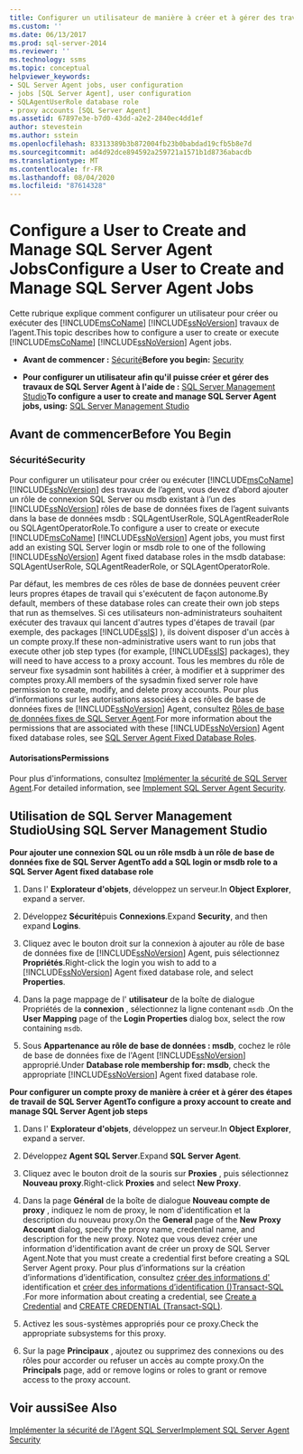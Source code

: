 ```yaml
---
title: Configurer un utilisateur de manière à créer et à gérer des travaux de SQL Server Agent | Microsoft Docs
ms.custom: ''
ms.date: 06/13/2017
ms.prod: sql-server-2014
ms.reviewer: ''
ms.technology: ssms
ms.topic: conceptual
helpviewer_keywords:
- SQL Server Agent jobs, user configuration
- jobs [SQL Server Agent], user configuration
- SQLAgentUserRole database role
- proxy accounts [SQL Server Agent]
ms.assetid: 67897e3e-b7d0-43dd-a2e2-2840ec4dd1ef
author: stevestein
ms.author: sstein
ms.openlocfilehash: 83313389b3b872004fb23b0babdad19cfb5b8e7d
ms.sourcegitcommit: ad4d92dce894592a259721a1571b1d8736abacdb
ms.translationtype: MT
ms.contentlocale: fr-FR
ms.lasthandoff: 08/04/2020
ms.locfileid: "87614328"
---
```

# <a name="configure-a-user-to-create-and-manage-sql-server-agent-jobs"></a><span data-ttu-id="bb655-102">Configure a User to Create and Manage SQL Server Agent Jobs</span><span class="sxs-lookup"><span data-stu-id="bb655-102">Configure a User to Create and Manage SQL Server Agent Jobs</span></span>
  <span data-ttu-id="bb655-103">Cette rubrique explique comment configurer un utilisateur pour créer ou exécuter des [!INCLUDE[msCoName](../../includes/msconame-md.md)] [!INCLUDE[ssNoVersion](../../includes/ssnoversion-md.md)] travaux de l’agent.</span><span class="sxs-lookup"><span data-stu-id="bb655-103">This topic describes how to configure a user to create or execute [!INCLUDE[msCoName](../../includes/msconame-md.md)] [!INCLUDE[ssNoVersion](../../includes/ssnoversion-md.md)] Agent jobs.</span></span>  
  
-   <span data-ttu-id="bb655-104">**Avant de commencer :**  [Sécurité](#Security)</span><span class="sxs-lookup"><span data-stu-id="bb655-104">**Before you begin:**  [Security](#Security)</span></span>  
  
-   <span data-ttu-id="bb655-105">**Pour configurer un utilisateur afin qu'il puisse créer et gérer des travaux de SQL Server Agent à l'aide de :**  [SQL Server Management Studio](#SSMS)</span><span class="sxs-lookup"><span data-stu-id="bb655-105">**To configure a user to create and manage SQL Server Agent jobs, using:**  [SQL Server Management Studio](#SSMS)</span></span>  
  
##  <a name="before-you-begin"></a><a name="BeforeYouBegin"></a> <span data-ttu-id="bb655-106">Avant de commencer</span><span class="sxs-lookup"><span data-stu-id="bb655-106">Before You Begin</span></span>  
  
###  <a name="security"></a><a name="Security"></a> <span data-ttu-id="bb655-107">Sécurité</span><span class="sxs-lookup"><span data-stu-id="bb655-107">Security</span></span>  
 <span data-ttu-id="bb655-108">Pour configurer un utilisateur pour créer ou exécuter [!INCLUDE[msCoName](../../includes/msconame-md.md)] [!INCLUDE[ssNoVersion](../../includes/ssnoversion-md.md)] des travaux de l’agent, vous devez d’abord ajouter un rôle de connexion SQL Server ou msdb existant à l’un des [!INCLUDE[ssNoVersion](../../includes/ssnoversion-md.md)] rôles de base de données fixes de l’agent suivants dans la base de données msdb : SQLAgentUserRole, SQLAgentReaderRole ou SQLAgentOperatorRole.</span><span class="sxs-lookup"><span data-stu-id="bb655-108">To configure a user to create or execute [!INCLUDE[msCoName](../../includes/msconame-md.md)] [!INCLUDE[ssNoVersion](../../includes/ssnoversion-md.md)] Agent jobs, you must first add an existing SQL Server login or msdb role to one of the following [!INCLUDE[ssNoVersion](../../includes/ssnoversion-md.md)] Agent fixed database roles in the msdb database: SQLAgentUserRole, SQLAgentReaderRole, or SQLAgentOperatorRole.</span></span>  
  
 <span data-ttu-id="bb655-109">Par défaut, les membres de ces rôles de base de données peuvent créer leurs propres étapes de travail qui s'exécutent de façon autonome.</span><span class="sxs-lookup"><span data-stu-id="bb655-109">By default, members of these database roles can create their own job steps that run as themselves.</span></span> <span data-ttu-id="bb655-110">Si ces utilisateurs non-administrateurs souhaitent exécuter des travaux qui lancent d'autres types d'étapes de travail (par exemple, des packages [!INCLUDE[ssIS](../../includes/ssis-md.md)] ), ils doivent disposer d'un accès à un compte proxy.</span><span class="sxs-lookup"><span data-stu-id="bb655-110">If these non-administrative users want to run jobs that execute other job step types (for example, [!INCLUDE[ssIS](../../includes/ssis-md.md)] packages), they will need to have access to a proxy account.</span></span> <span data-ttu-id="bb655-111">Tous les membres du rôle de serveur fixe sysadmin sont habilités à créer, à modifier et à supprimer des comptes proxy.</span><span class="sxs-lookup"><span data-stu-id="bb655-111">All members of the sysadmin fixed server role have permission to create, modify, and delete proxy accounts.</span></span> <span data-ttu-id="bb655-112">Pour plus d’informations sur les autorisations associées à ces rôles de base de données fixes de [!INCLUDE[ssNoVersion](../../includes/ssnoversion-md.md)] Agent, consultez [Rôles de base de données fixes de SQL Server Agent](sql-server-agent-fixed-database-roles.md).</span><span class="sxs-lookup"><span data-stu-id="bb655-112">For more information about the permissions that are associated with these [!INCLUDE[ssNoVersion](../../includes/ssnoversion-md.md)] Agent fixed database roles, see [SQL Server Agent Fixed Database Roles](sql-server-agent-fixed-database-roles.md).</span></span>  
  
####  <a name="permissions"></a><a name="Permissions"></a> <span data-ttu-id="bb655-113">Autorisations</span><span class="sxs-lookup"><span data-stu-id="bb655-113">Permissions</span></span>  
 <span data-ttu-id="bb655-114">Pour plus d'informations, consultez [Implémenter la sécurité de SQL Server Agent](implement-sql-server-agent-security.md).</span><span class="sxs-lookup"><span data-stu-id="bb655-114">For detailed information, see [Implement SQL Server Agent Security](implement-sql-server-agent-security.md).</span></span>  
  
##  <a name="using-sql-server-management-studio"></a><a name="SSMS"></a> <span data-ttu-id="bb655-115">Utilisation de SQL Server Management Studio</span><span class="sxs-lookup"><span data-stu-id="bb655-115">Using SQL Server Management Studio</span></span>  
 <span data-ttu-id="bb655-116">**Pour ajouter une connexion SQL ou un rôle msdb à un rôle de base de données fixe de SQL Server Agent**</span><span class="sxs-lookup"><span data-stu-id="bb655-116">**To add a SQL login or msdb role to a SQL Server Agent fixed database role**</span></span>  
  
1.  <span data-ttu-id="bb655-117">Dans l' **Explorateur d'objets**, développez un serveur.</span><span class="sxs-lookup"><span data-stu-id="bb655-117">In **Object Explorer**, expand a server.</span></span>  
  
2.  <span data-ttu-id="bb655-118">Développez **Sécurité**puis **Connexions**.</span><span class="sxs-lookup"><span data-stu-id="bb655-118">Expand **Security**, and then expand **Logins**.</span></span>  
  
3.  <span data-ttu-id="bb655-119">Cliquez avec le bouton droit sur la connexion à ajouter au rôle de base de données fixe de [!INCLUDE[ssNoVersion](../../includes/ssnoversion-md.md)] Agent, puis sélectionnez **Propriétés**.</span><span class="sxs-lookup"><span data-stu-id="bb655-119">Right-click the login you wish to add to a [!INCLUDE[ssNoVersion](../../includes/ssnoversion-md.md)] Agent fixed database role, and select **Properties**.</span></span>  
  
4.  <span data-ttu-id="bb655-120">Dans la page mappage de l' **utilisateur** de la boîte de dialogue Propriétés de la **connexion** , sélectionnez la ligne contenant `msdb` .</span><span class="sxs-lookup"><span data-stu-id="bb655-120">On the **User Mapping** page of the **Login Properties** dialog box, select the row containing `msdb`.</span></span>  
  
5.  <span data-ttu-id="bb655-121">Sous **Appartenance au rôle de base de données : msdb**, cochez le rôle de base de données fixe de l'Agent [!INCLUDE[ssNoVersion](../../includes/ssnoversion-md.md)] approprié.</span><span class="sxs-lookup"><span data-stu-id="bb655-121">Under **Database role membership for: msdb**, check the appropriate [!INCLUDE[ssNoVersion](../../includes/ssnoversion-md.md)] Agent fixed database role.</span></span>  
  
 <span data-ttu-id="bb655-122">**Pour configurer un compte proxy de manière à créer et à gérer des étapes de travail de SQL Server Agent**</span><span class="sxs-lookup"><span data-stu-id="bb655-122">**To configure a proxy account to create and manage SQL Server Agent job steps**</span></span>  
  
1.  <span data-ttu-id="bb655-123">Dans l' **Explorateur d'objets**, développez un serveur.</span><span class="sxs-lookup"><span data-stu-id="bb655-123">In **Object Explorer**, expand a server.</span></span>  
  
2.  <span data-ttu-id="bb655-124">Développez **Agent SQL Server**.</span><span class="sxs-lookup"><span data-stu-id="bb655-124">Expand **SQL Server Agent**.</span></span>  
  
3.  <span data-ttu-id="bb655-125">Cliquez avec le bouton droit de la souris sur **Proxies** , puis sélectionnez **Nouveau proxy**.</span><span class="sxs-lookup"><span data-stu-id="bb655-125">Right-click **Proxies** and select **New Proxy**.</span></span>  
  
4.  <span data-ttu-id="bb655-126">Dans la page **Général** de la boîte de dialogue **Nouveau compte de proxy** , indiquez le nom de proxy, le nom d'identification et la description du nouveau proxy.</span><span class="sxs-lookup"><span data-stu-id="bb655-126">On the **General** page of the **New Proxy Account** dialog, specify the proxy name, credential name, and description for the new proxy.</span></span> <span data-ttu-id="bb655-127">Notez que vous devez créer une information d'identification avant de créer un proxy de SQL Server Agent.</span><span class="sxs-lookup"><span data-stu-id="bb655-127">Note that you must create a credential first before creating a SQL Server Agent proxy.</span></span> <span data-ttu-id="bb655-128">Pour plus d’informations sur la création d’informations d’identification, consultez [créer des informations d'](../../relational-databases/security/authentication-access/create-a-credential.md) identification et [créer des informations d’identification &#40;&#41;Transact-SQL ](/sql/t-sql/statements/create-credential-transact-sql).</span><span class="sxs-lookup"><span data-stu-id="bb655-128">For more information about creating a credential, see [Create a Credential](../../relational-databases/security/authentication-access/create-a-credential.md) and [CREATE CREDENTIAL &#40;Transact-SQL&#41;](/sql/t-sql/statements/create-credential-transact-sql).</span></span>  
  
5.  <span data-ttu-id="bb655-129">Activez les sous-systèmes appropriés pour ce proxy.</span><span class="sxs-lookup"><span data-stu-id="bb655-129">Check the appropriate subsystems for this proxy.</span></span>  
  
6.  <span data-ttu-id="bb655-130">Sur la page **Principaux** , ajoutez ou supprimez des connexions ou des rôles pour accorder ou refuser un accès au compte proxy.</span><span class="sxs-lookup"><span data-stu-id="bb655-130">On the **Principals** page, add or remove logins or roles to grant or remove access to the proxy account.</span></span>  
  
## <a name="see-also"></a><span data-ttu-id="bb655-131">Voir aussi</span><span class="sxs-lookup"><span data-stu-id="bb655-131">See Also</span></span>  
 [<span data-ttu-id="bb655-132">Implémenter la sécurité de l'Agent SQL Server</span><span class="sxs-lookup"><span data-stu-id="bb655-132">Implement SQL Server Agent Security</span></span>](implement-sql-server-agent-security.md)  
  
  
